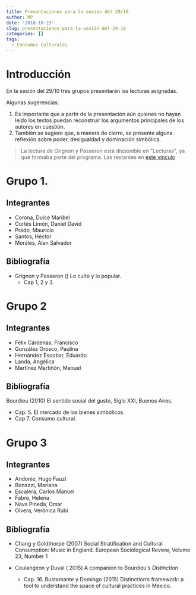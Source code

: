 ```yaml
---
title: Presentaciones para la sesión del 29/10
author: MP
date: '2018-10-23'
slug: presentaciones-para-la-sesión-del-29-10
categories: []
tags:
  - Consumos Culturales
---
```


# Introducción

En la sesión del 29/10 tres grupos presentarán las lecturas asignadas. 

Algunas sugerencias: 

1. Es importante que a partir de la presentación aún quienes no hayan leído los textos puedan reconstruir los argumentos principales de los autores en cuestión. 
2. También se sugiere que, a manera de cierre, se presente alguna reflexión sobre poder, desigualdad y dominación simbólica. 

> La lectura de Grignon y Passeron está disponible en "Lecturas", ya que formaba parte del programa. Las restantes en [este vínculo](todavía_no.com)

# Grupo 1. 

## Integrantes

- Corona, Dulce Maribel
- Cortés Limón, Daniel David
- Prado, Mauricio
- Santos, Héctor
- Moráles, Alan Salvador

## Bibliografía

- Grignon y Passeron () Lo culto y lo popular.
  - Cap 1, 2 y 3.
  
# Grupo 2

## Integrantes

- Félix Cárdenas, Francisco 
- González Orosco, Paulina
- Hernández Escobar, Eduardo
- Landa, Angélica
- Martínez Martiñón, Manuel

## Bibliografía

Bourdieu (2010) El sentido social del gusto, Siglo XXI, Buenos Aires. 
  - Cap. 5. El mercado de los bienes simbólicos. 
  - Cap 7. Consumo cultural.
  
# Grupo 3

## Integrantes

- Andonie, Hugo Fauzi
- Bonazzi, Mariana
- Escalera, Carlos Manuel
- Fabre, Helena
- Nava Pineda, Omar
- Olvera, Verónica Rubí

## Bibliografía

- Chang y Goldthorpe (2007) Social Stratification and Cultural Consumption: Music in England. European Sociological Review, Volume 23,  Number 1

- Coulangeon y Duval ( 2015) A companion to Bourdieu's *Distinction*
   - Cap. 16. Bustamante y Domingo (2015) Distinction’s framework: a tool to understand the space of cultural practices in Mexico.
